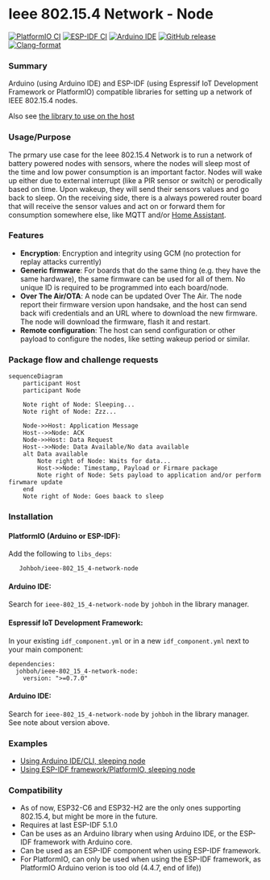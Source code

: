 # Ieee 802.15.4 Network - Node
[![PlatformIO CI](https://github.com/Johboh/ieee-802_15_4-network-node/actions/workflows/platformio.yaml/badge.svg)](https://registry.platformio.org/libraries/johboh/ieee-802_15_4-network-node)
[![ESP-IDF CI](https://github.com/Johboh/ieee-802_15_4-network-node/actions/workflows/espidf.yaml/badge.svg)](https://components.espressif.com/components/johboh/ieee-802_15_4-network-node)
[![Arduino IDE](https://github.com/Johboh/ieee-802_15_4-network-node/actions/workflows/arduino_cli.yaml/badge.svg)](https://downloads.arduino.cc/libraries/logs/github.com/Johboh/ieee-802_15_4-network-node/)
[![GitHub release](https://img.shields.io/github/release/Johboh/ieee-802_15_4-network-node.svg)](https://github.com/Johboh/ieee-802_15_4-network-node/releases)
[![Clang-format](https://github.com/Johboh/ieee-802_15_4-network-node/actions/workflows/clang-format.yaml/badge.svg)](https://github.com/Johboh/ieee-802_15_4-network-node)

### Summary
Arduino (using Arduino IDE) and ESP-IDF (using Espressif IoT Development Framework or PlatformIO) compatible libraries for setting up a network of IEEE 802.15.4 nodes.

Also see [the library to use on the host](https://github.com/Johboh/ieee-802_15_4-network-host)

### Usage/Purpose
The prmary use case for the Ieee 802.15.4 Network is to run a network of battery powered nodes with sensors, where the nodes will sleep most of the time and low power consumption is an important factor. Nodes will wake up either due to external interrupt (like a PIR sensor or switch) or perodically based on time. Upon wakeup, they will send their sensors values and go back to sleep. On the receiving side, there is a always powered router board that will receive the sensor values and act on or forward them for consumption somewhere else, like MQTT and/or [Home Assistant](https://www.home-assistant.io).

### Features
- **Encryption**: Encryption and integrity using GCM (no protection for replay attacks currently)
- **Generic firmware**: For boards that do the same thing (e.g. they have the same hardware), the same firmware can be used for all of them. No unique ID is required to be programmed into each board/node.
- **Over The Air/OTA**: A node can be updated Over The Air. The node report their firmware version upon handsake, and the host can send back wifi credentials and an URL where to download the new firmware. The node will download the firmware, flash it and restart.
- **Remote configuration**: The host can send configuration or other payload to configure the nodes, like setting wakeup period or similar.

### Package flow and challenge requests
```mermaid
sequenceDiagram
    participant Host
    participant Node

    Note right of Node: Sleeping...
    Note right of Node: Zzz...

    Node->>Host: Application Message
    Host-->>Node: ACK
    Node->>Host: Data Request
    Host-->>Node: Data Available/No data available
    alt Data available
        Note right of Node: Waits for data...
        Host->>Node: Timestamp, Payload or Firmare package
        Note right of Node: Sets payload to application and/or perform firwmare update
    end
    Note right of Node: Goes baack to sleep
```

### Installation
#### PlatformIO (Arduino or ESP-IDF):
Add the following to `libs_deps`:
```
   Johboh/ieee-802_15_4-network-node
```
#### Arduino IDE:
Search for `ieee-802_15_4-network-node` by `johboh` in the library manager.
#### Espressif IoT Development Framework:
In your existing `idf_component.yml` or in a new `idf_component.yml` next to your main component:
```
dependencies:
  johboh/ieee-802_15_4-network-node:
    version: ">=0.7.0"
```

#### Arduino IDE:
Search for `ieee-802_15_4-network-node` by `johboh` in the library manager. See note about version above.

### Examples
- [Using Arduino IDE/CLI, sleeping node](examples/arduino/sleeping_node/sleeping_node.ino)
- [Using ESP-IDF framework/PlatformIO, sleeping node](examples/espidf/sleeping_node/main/main.cpp)

### Compatibility
- As of now, ESP32-C6 and ESP32-H2 are the only ones supporting 802.15.4, but might be more in the future.
- Requires at last ESP-IDF 5.1.0
- Can be uses as an Arduino library when using Arduino IDE, or the ESP-IDF framework with Arduino core.
- Can be used as an ESP-IDF component when using ESP-IDF framework.
- For PlatformIO, can only be used when using the ESP-IDF framework, as PlatformIO Arduino verion is too old (4.4.7, end of life))
